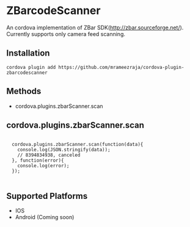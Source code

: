 ZBarcodeScanner
====================

An cordova implementation of ZBar SDK(http://zbar.sourceforge.net/). Currently supports only camera feed scanning.

Installation
------------

```
cordova plugin add https://github.com/mrameezraja/cordova-plugin-zbarcodescanner
```


Methods
-------
- cordova.plugins.zbarScanner.scan


cordova.plugins.zbarScanner.scan
-------------------------------------------

<pre>
<code>
  cordova.plugins.zbarScanner.scan(function(data){
    console.log(JSON.stringify(data));
    // 8394834938, canceled
  }, function(error){
    console.log(error);
  });
</code>
</pre>

Supported Platforms
-------------------

- IOS
- Android (Coming soon)
